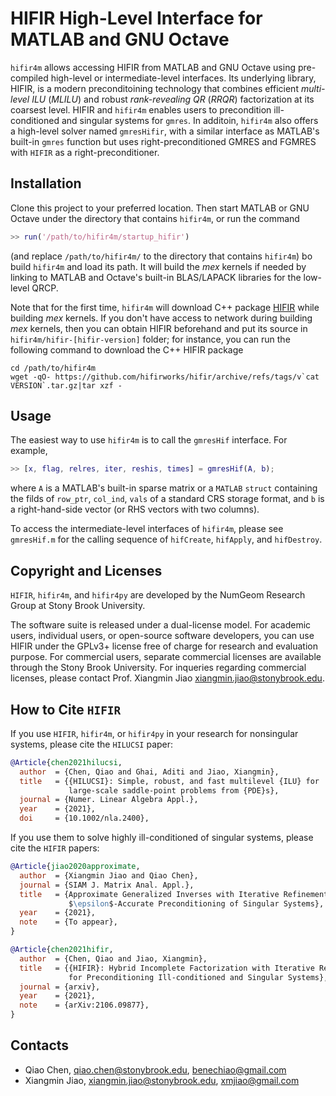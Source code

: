 # HIFIR High-Level Interface for MATLAB and GNU Octave #

`hifir4m` allows accessing HIFIR from MATLAB and GNU Octave using pre-compiled high-level or intermediate-level interfaces. Its underlying library, HIFIR, is a modern preconditoining technology that combines efficient *multi-level ILU* (*MLILU*) and robust *rank-revealing QR* (*RRQR*) factorization at its coarsest level. HIFIR and `hifir4m` enables users to precondition ill-conditioned and singular systems for `gmres`. In additoin, `hifir4m` also offers a high-level solver named `gmresHifir`, with a similar interface as MATLAB's built-in `gmres` function but uses right-preconditioned GMRES and FGMRES with `HIFIR` as a right-preconditioner.

## Installation ##

Clone this project to your preferred location. Then start MATLAB or GNU Octave under the directory that contains `hifir4m`, or run the command

```matlab
>> run('/path/to/hifir4m/startup_hifir')
```

(and replace `/path/to/hifir4m/` to the directory that contains `hifir4m`) bo build `hifir4m` and load its path. It will build the *mex* kernels if needed by linking to MATLAB and Octave's built-in BLAS/LAPACK libraries for the low-level QRCP.

Note that for the first time, `hifir4m` will download C++ package [HIFIR](https://github.com/hifirworks/hifir) while building *mex* kernels. If you don't have access to network during building *mex* kernels, then you can obtain HIFIR beforehand and put its source in `hifir4m/hifir-[hifir-version]` folder; for instance, you can run the following command to download the C++ HIFIR package

```console
cd /path/to/hifir4m
wget -qO- https://github.com/hifirworks/hifir/archive/refs/tags/v`cat VERSION`.tar.gz|tar xzf -
```

## Usage ##

The easiest way to use `hifir4m` is to call the `gmresHif` interface. For example,
```matlab
>> [x, flag, relres, iter, reshis, times] = gmresHif(A, b);
```

where `A` is a MATLAB's built-in sparse matrix or a `MATLAB` `struct` containing the filds of `row_ptr`, `col_ind`, `vals` of a standard CRS storage format, and `b` is a right-hand-side vector (or RHS vectors with two columns).

To access the intermediate-level interfaces of `hifir4m`, please see `gmresHif.m` for the calling sequence of `hifCreate`, `hifApply`, and `hifDestroy`.

## Copyright and Licenses ##

`HIFIR`, `hifir4m`, and `hifir4py` are developed by the NumGeom Research Group at Stony Brook University.

The software suite is released under a dual-license model. For academic users, individual users, or open-source software developers, you can use HIFIR under the GPLv3+ license free of charge for research and evaluation purpose. For commercial users, separate commercial licenses are available through the Stony Brook University.  For inqueries regarding commercial licenses, please contact Prof. Xiangmin Jiao <xiangmin.jiao@stonybrook.edu>.

## How to Cite `HIFIR` ##

If you use `HIFIR`,  `hifir4m`, or `hifir4py` in your research for nonsingular systems, please cite the `HILUCSI` paper:

```bibtex
@Article{chen2021hilucsi,
  author  = {Chen, Qiao and Ghai, Aditi and Jiao, Xiangmin},
  title   = {{HILUCSI}: Simple, robust, and fast multilevel {ILU} for 
             large-scale saddle-point problems from {PDE}s},
  journal = {Numer. Linear Algebra Appl.},
  year    = {2021},
  doi     = {10.1002/nla.2400},
```

If you use them to solve highly ill-conditioned of singular systems, please cite the `HIFIR` papers:

```bibtex
@Article{jiao2020approximate,
  author  = {Xiangmin Jiao and Qiao Chen},
  journal = {SIAM J. Matrix Anal. Appl.},
  title   = {Approximate Generalized Inverses with Iterative Refinement for 
             $\epsilon$-Accurate Preconditioning of Singular Systems},
  year    = {2021},
  note    = {To appear},
}

@Article{chen2021hifir,
  author  = {Chen, Qiao and Jiao, Xiangmin},
  title   = {{HIFIR}: Hybrid Incomplete Factorization with Iterative Refinement 
             for Preconditioning Ill-conditioned and Singular Systems},
  journal = {arxiv},
  year    = {2021},
  note    = {arXiv:2106.09877},
}
```

## Contacts ##

- Qiao Chen, <qiao.chen@stonybrook.edu>, <benechiao@gmail.com>
- Xiangmin Jiao, <xiangmin.jiao@stonybrook.edu>, <xmjiao@gmail.com>
